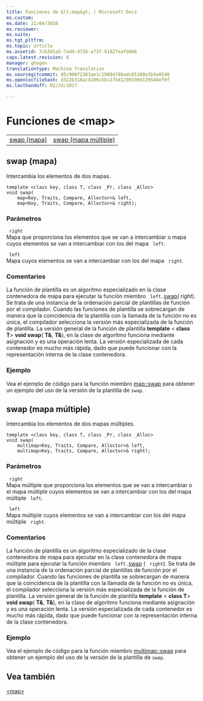 ```yaml
---
title: Funciones de &lt;map&gt; | Microsoft Docs
ms.custom: 
ms.date: 11/04/2016
ms.reviewer: 
ms.suite: 
ms.tgt_pltfrm: 
ms.topic: article
ms.assetid: 7cb3d1a5-7add-4726-a73f-61927eafd466
caps.latest.revision: 6
manager: ghogen
translationtype: Machine Translation
ms.sourcegitcommit: 85c900f2263ae1c1089478badc85388e3b5e8548
ms.openlocfilehash: d322b318ac4206c5bc27b81299190d129548ef9f
ms.lasthandoff: 02/24/2017

---
```

# <a name="ltmapgt-functions"></a>Funciones de &lt;map&gt;
|||  
|-|-|  
|[swap (mapa)](#swap)|[swap (mapa múltiple)](#swap_multimap)|  
  
##  <a name="a-nameswapmultimapa--swap--map"></a><a name="swap_multimap"></a>  swap  (mapa)
 Intercambia los elementos de dos mapas.  
  
```  
template <class key, class T, class _Pr, class _Alloc>  
void swap(
    map<Key, Traits, Compare, Alloctor>& left,  
    map<Key, Traits, Compare, Alloctor>& right);
```  
  
### <a name="parameters"></a>Parámetros  
 ` right`  
 Mapa que proporciona los elementos que se van a intercambiar o mapa cuyos elementos se van a intercambiar con los del mapa ` left`.  
  
 ` left`  
 Mapa cuyos elementos se van a intercambiar con los del mapa ` right`.  
  
### <a name="remarks"></a>Comentarios  
 La función de plantilla es un algoritmo especializado en la clase contenedora de mapa para ejecutar la función miembro ` left.`[swap](../standard-library/map-class.md#map__swap)*( right*). Se trata de una instancia de la ordenación parcial de plantillas de función por el compilador. Cuando las funciones de plantilla se sobrecargan de manera que la coincidencia de la plantilla con la llamada de la función no es única, el compilador selecciona la versión más especializada de la función de plantilla. La versión general de la función de plantilla **template** \< **class T**> **void swap**( **T&**, **T&**), en la clase de algoritmo funciona mediante asignación y es una operación lenta. La versión especializada de cada contenedor es mucho más rápida, dado que puede funcionar con la representación interna de la clase contenedora.  
  
### <a name="example"></a>Ejemplo  
  Vea el ejemplo de código para la función miembro [map::swap](../standard-library/map-class.md#map__swap) para obtener un ejemplo del uso de la versión de la plantilla de `swap`.  
  
##  <a name="a-nameswapa--swap--multimap"></a><a name="swap"></a>  swap  (mapa múltiple)
 Intercambia los elementos de dos mapas múltiples.  
  
```  
template <class key, class T, class _Pr, class _Alloc>  
void swap(
    multimap<Key, Traits, Compare, Alloctor>& left,  
    multimap<Key, Traits, Compare, Alloctor>& right);
```  
  
### <a name="parameters"></a>Parámetros  
 ` right`  
 Mapa múltiple que proporciona los elementos que se van a intercambiar o el mapa múltiple cuyos elementos se van a intercambiar con los del mapa múltiple ` left`.  
  
 ` left`  
 Mapa múltiple cuyos elementos se van a intercambiar con los del mapa múltiple ` right`.  
  
### <a name="remarks"></a>Comentarios  
 La función de plantilla es un algoritmo especializado de la clase contenedora de mapa para ejecutar en la clase contenedora de mapa múltiple para ejecutar la función miembro ` left.`[swap](../standard-library/multimap-class.md#multimap__swap) ( ` right`). Se trata de una instancia de la ordenación parcial de plantillas de función por el compilador. Cuando las funciones de plantilla se sobrecargan de manera que la coincidencia de la plantilla con la llamada de la función no es única, el compilador selecciona la versión más especializada de la función de plantilla. La versión general de la función de plantilla **template** \< **class T**> **void swap**( **T&**, **T&**), en la clase de algoritmo funciona mediante asignación y es una operación lenta. La versión especializada de cada contenedor es mucho más rápida, dado que puede funcionar con la representación interna de la clase contenedora.  
  
### <a name="example"></a>Ejemplo  
  Vea el ejemplo de código para la función miembro [multimap::swap](../standard-library/multimap-class.md#multimap__swap) para obtener un ejemplo del uso de la versión de la plantilla de `swap`.  
  
## <a name="see-also"></a>Vea también  
 [\<map>](../standard-library/map.md)

